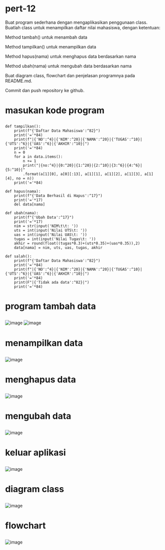 # pert-12
<p>Buat program sederhana dengan mengaplikasikan penggunaan class. Buatlah
class untuk menampilkan daftar nilai mahasiswa, dengan ketentuan:</p>
<p>Method tambah() untuk menambah data</p>
<p>Method tampilkan() untuk menampilkan data</p>
<p>Method hapus(nama) untuk menghapus data berdasarkan nama</p>
<p>Method ubah(nama) untuk mengubah data berdasarkan nama</p>
<p>Buat diagram class, flowchart dan penjelasan programnya pada
README.md.</p>
<p>Commit dan push repository ke github.</p>

# <p>masukan kode program</p>

    def tampilkan():
        print(f"{'Daftar Data Mahasiswa':^82}")
        print('='*84)
        print(f"|{'NO':^4}|{'NIM':^20}|{'NAMA':^20}|{'TUGAS':^10}|{'UTS':^6}|{'UAS':^6}|{'AKHIR':^10}|")
        print('='*84)
        n = 0
        for a in data.items():
            n += 1
            print("|{no:^4}|{0:^20}|{1:^20}|{2:^10}|{3:^6}|{4:^6}|{5:^10}|"
            .format(a[1][0], a[0][:13], a[1][1], a[1][2], a[1][3], a[1][4], no = n))
        print('='*84)

    def hapus(nama):
        print(f"{'Data Berhasil di Hapus':^17}")
        print('='*17)
        del data[nama]

    def ubah(nama):
        print(f"{'Ubah Data':^17}")
        print('='*17)
        nim = str(input('NIM\t\t: ')) 
        uts = int(input('Nilai UTS\t: '))
        uas = int(input('Nilai UAS\t: '))
        tugas = int(input('Nilai Tugas\t: '))
        akhir = round(float((tugas*0.3)+(uts*0.35)+(uas*0.35)),2)
        data[nama] = nim, uts, uas, tugas, akhir

    def salah():
        print(f"{'Daftar Data Mahasiswa':^82}")
        print('='*84)
        print(f"|{'NO':^4}|{'NIM':^20}|{'NAMA':^20}|{'TUGAS':^10}|{'UTS':^6}|{'UAS':^6}|{'AKHIR':^10}|")
        print('='*84)
        print(F"|{'Tidak ada data':^82}|")
        print('='*84)

       

# <p>program tambah data</p>

![image](https://github.com/Theresianababan/pert-12/assets/148035194/f2cdaf50-2ecf-4c19-ad1e-03ab5f765416)
![image](https://github.com/Theresianababan/pert-12/assets/148035194/430c8312-cc61-4449-96e0-3e683e7377be)

# <p>menampilkan data</p>

![image](https://github.com/Theresianababan/pert-12/assets/148035194/aa1c4da4-0f51-482a-85ee-2a57527486b7)

# <p>menghapus data</p>

![image](https://github.com/Theresianababan/pert-12/assets/148035194/d9d93048-4ce2-4ae9-ac52-a4ff14e85016)

# <p>mengubah data</p>

![image](https://github.com/Theresianababan/pert-12/assets/148035194/aadfae59-85e8-4a83-adba-6a7bef7841f5)

# <p>keluar aplikasi</p>

![image](https://github.com/Theresianababan/pert-12/assets/148035194/07381708-d8ee-4e34-bb74-1ea3015d4844)

# <p>diagram class</p>

![image](https://github.com/Theresianababan/pert-12/assets/148035194/aa4d6316-4dc7-41c1-941f-674707c054ea)

# <p>flowchart</p>

![image](https://github.com/Theresianababan/pert-12/assets/148035194/3b6d1402-29fb-4b72-9054-14ba11c6e70e)






